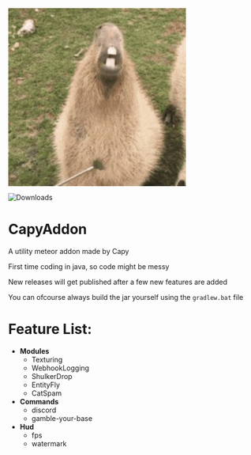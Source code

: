 <img src="./src/main/resources/assets/template/icon.png" align="center" alt="Logo" width="360" height="360">

![Downloads](https://img.shields.io/github/downloads/CapyKing10/CapyAddon/total) 
<a href="https://dsc.gg/capyking10" img src="https://img.shields.io/badge/CapyAddon_Support-Discord" alt="Discord"/></a>

# CapyAddon

A utility meteor addon made by Capy

First time coding in java, so code might be messy

New releases will get published after a few new features are added

You can ofcourse always build the jar yourself using the `gradlew.bat` file

# Feature List:
- **Modules**
    - Texturing
    - WebhookLogging
    - ShulkerDrop
    - EntityFly
    - CatSpam
- **Commands**
   - discord
   - gamble-your-base
- **Hud**
   - fps
   - watermark
